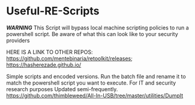 # Useful-RE-Scripts
***WARNING*** 
This Script will bypass local machine scripting policies to run a powershell script. Be aware of what this can look like to your security providers

HERE IS A LINK TO OTHER REPOS: https://github.com/mentebinaria/retoolkit/releases; https://hasherezade.github.io/

Simple scripts and encoded versions. Run the batch file and rename it to match the powershell script you want to execute. For IT and security research purposes
Updated semi-frequently.
https://github.com/thimbleweed/All-In-USB/tree/master/utilities/DumpIt
